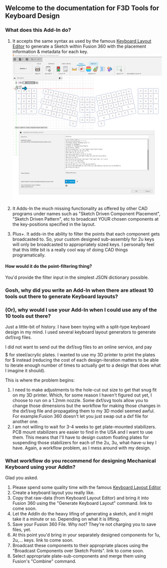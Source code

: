 ## Welcome to the documentation for F3D Tools for Keyboard Design

### What does this Add-In do?
1. It accepts the same syntax as used by the famous [Keyboard Layout Editor](http://www.keyboard-layout-editor.com/) to generate a Sketch within
Fusion 360 with the placement information & metadata for each key.
![Generate Keyboard Layout](https://raw.githubusercontent.com/pragun/f3d_mech_kbrd_addin/master/assets/img/gen_keyboard_layout.png)

2. It Adds-In the much missing functionality as offered by other CAD programs under names such as "Sketch Driven Component Placement", "Sketch Driven Pattern", etc
to broadcast YOUR chosen components at the key-positions specified in the layout.

3. Plus+. It adds-in the ability to filter the points that each component gets broadcasted to. So, your custom designed sub-assembly for 2u keys will only be broadcasted to
appropriately sized keys. I personally feel that this little bit is a really cool way of doing CAD things programatically.

#### How would it do the point-filtering thing?
You'd provide the filter input in the simplest JSON dictionary possible.

### Gosh, why did you write an Add-In when there are atleast 10 tools out there to generate Keyboard layouts?
### (Or), why would I use your Add-In when I could use any of the 10 tools out there?
Just a little-bit of history. I have been toying with a split-type keyboard design in my mind. I used several keyboard layout
generators to generate dxf/svg files. 

I did not want to send out the dxf/svg files to an online service, and pay $$$$$ for steel/acrylic plates. 
I wanted to use my 3D printer to print the plates for $ instead (reducing the cost of each design-iteration matters to be able to iterate
enough number of times to actually get to a design that does what I imagine it should).

This is where the problem begins:
1. I need to make adjustments to the hole-cut out size to get that snug fit on my 3D printer. Which, for some reason I haven't figured out yet,
I choose to run on a 1.2mm nozzle. Some dxf/svg tools allow you to change those dimensions but the workflow for making those changes
in the dxf/svg file and propagating them to my 3D model seemed awful. For example:Fusion 360 doesn't let you just swap out a dxf file for another one.
2. I am not willing to wait for 3-4 weeks to get plate-mounted stabilizers. PCB mount stabilizers are easier to find in the USA and I want to use them.
This means that I'll have to design custom floating plates for suspending those stabilizers for each of the 2u, 3u, what-have-u key I have. Again, a workflow problem,
as I mess around with my design.

### What workflow do you recommend for designing Mechanical Keyboard using your AddIn?
Glad you asked. 
1. Please spend some quality time with the famous [Keyboard Layout Editor](http://www.keyboard-layout-editor.com/.)
2. Create a keyboard layout you really like.
3. Copy that raw-data (from Keyboard Layout Editor) and bring it into Fusion 360 using the "Generate Keyboard Layout" command. link to come soon.
4. Let the AddIn do the heavy lifing of generating a sketch, and it might take it a minute or so. Depending on what it is lifting.
5. Save your Fusion 360 File. Why not? They're not charging you to save files, yet.
6. At this point you'd bring in your separately designed components for 1u, 2u,... keys. link to come soon.
7. Broadcast these components to their appropriate places using the "Broadcast Components over Sketch Points". link to come soon.
8. Select appropriate plate-sub-components and merge them using Fusion's "Combine" command. 

